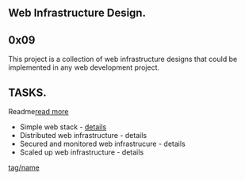 Web Infrastructure Design.
--------------------------
0x09
----


This project is a collection of web infrastructure designs that could be implemented in any web development project.

TASKS.
------
Readme[read more](README.md)
* Simple web stack - [details](0-simple_web-stack)
* Distributed web infrastructure - details
* Secured and monitored web infrastrucure - details
* Scaled up web infrastructure - details




[tag/name](link_go_here)
